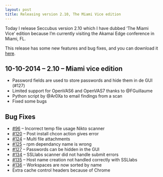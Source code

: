 ```yaml
---
layout: post
title: Releasing version 2.10, The Miami Vice edition
---
```

Today I release Seccubus version 2.10 which I have dubbed ‘The Miami Vice’
edition because I’m currently visiting the Akamai Edge conference in Miami,
FL.

This release has some new features and bug fixes, and you can download it
[here](https://github.com/schubergphilis/Seccubus_v2/releases/tag/2.10).

10-10-2014 – 2.10 – Miami vice edition  
---  
* Password fields are used to store passwords and hide them in de GUI (#127)  
* Limited support for OpenVAS6 and OpenVAS7 thanks to @FGuillaume  
* Python script by @Ar0Xa to email findings from a scan  
* Fixed some bugs

Bug Fixes  
---  
* [#96](https://github.com/schubergphilis/Seccubus_v2/issues/96) – Incorrect temp file usage Nikto scanner  
* [#120](https://github.com/schubergphilis/Seccubus_v2/issues/120) – Post install chcon action gives error  
* [#124](https://github.com/schubergphilis/Seccubus_v2/issues/124) – Multi file attachments  
* [#125](https://github.com/schubergphilis/Seccubus_v2/issues/125) – rpm dependancy name is wrong  
* [#127](https://github.com/schubergphilis/Seccubus_v2/issues/127) – Passwords can be hidden in the GUI  
* [#134](https://github.com/schubergphilis/Seccubus_v2/issues/134) – SSLlabs scanner did not handle submit errors  
* [#135](https://github.com/schubergphilis/Seccubus_v2/issues/135) – Host name creation not handled correctly with SSLlabs  
* [#136](https://github.com/schubergphilis/Seccubus_v2/issues/136) – Workspaces are now sorted by name  
* Extra cache control headers because of Chrome

